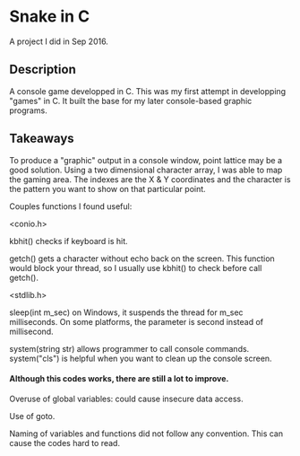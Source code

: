 # Snake in C
A project I did in Sep 2016.

## Description
A console game developped in C. This was my first attempt in developping "games" in C. It built the base for my later console-based graphic programs.

## Takeaways
To produce a "graphic" output in a console window, point lattice may be a good solution. Using a two dimensional character array, I was able to map the gaming area. The indexes are the X & Y coordinates and the character is the pattern you want to show on that particular point.

Couples functions I found useful:

<conio.h>

kbhit() checks if keyboard is hit.

getch() gets a character without echo back on the screen. This function would block your thread, so I usually use kbhit() to check before call getch().

<stdlib.h>

sleep(int m_sec) on Windows, it suspends the thread for m_sec milliseconds. On some platforms, the parameter is second instead of millisecond.

system(string str) allows programmer to call console commands. system("cls") is helpful when you want to clean up the console screen.

#### Although this codes works, there are still a lot to improve.

Overuse of global variables: could cause insecure data access.

Use of goto.

Naming of variables and functions did not follow any convention. This can cause the codes hard to read.
